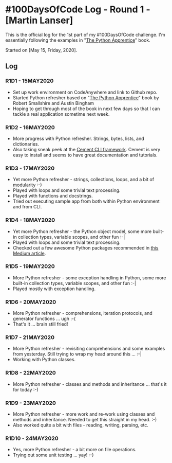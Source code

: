 # #100DaysOfCode Log - Round 1 - [Martin Lanser]

This is the official log for the 1st part of my #100DaysOfCode challenge. I'm essentially following the examples in "[The Python Apprentice](http://leanpub.com/python-apprentice)" book.

Started on [May 15, Friday, 2020].

## Log

### R1D1 - 15MAY2020
* Set up work environment on CodeAnywhere and link to Github repo.
* Started Python refresher based on "[The Python Apprentice](http://leanpub.com/python-apprentice)" book by Robert Smallshire and Austin Bingham
* Hoping to get through most of the book in next few days so that I can tackle a real application sometime next week.

### R1D2 - 16MAY2020
* More progress with Python refresher. Strings, bytes, lists, and dictionaries.
* Also taking sneak peek at the [Cement CLI framework](https://builtoncement.com/). Cement is very easy to install and seems to have great documentation and tutorials.

### R1D3 - 17MAY2020
* Yet more Python refresher - strings, collections, loops, and a bit of modularity :-)
* Played with loops and some trivial text processing.
* Played with functions and docstrings.
* Tried out executing sample app from both within Python environment and from CLI.

### R1D4 - 18MAY2020
* Yet more Python refresher - the Python object model, some more built-in collection types, variable scopes, and other fun :-|
* Played with loops and some trivial text processing.
* Checked out a few awesome Python packages recommended in [this Medium article](https://medium.com/tech-explained/top-15-python-packages-you-must-try-c6a877ed3cd0). 

### R1D5 - 19MAY2020
* More Python refresher - some exception handling in Python, some more built-in collection types, variable scopes, and other fun :-|
* Played mostly with exception handling.

### R1D6 - 20MAY2020
* More Python refresher - comprehensions, iteration protocols, and generator functions ... ugh :-(
* That's it ... brain still fried!

### R1D7 - 21MAY2020
* More Python refresher - revisiting comprehensions and some examples from yesterday. Still trying to wrap my head around this ... :-|
* Working with Python classes.

### R1D8 - 22MAY2020
* More Python refresher - classes and methods and inheritance ... that's it for today :-)

### R1D9 - 23MAY2020
* More Python refresher - more work and re-work using classes and methods and inheritance. Needed to get this straight in my head. :-)
* Also worked quite a bit with files - reading, writing, parsing, etc.

### R1D10 - 24MAY2020
* Yes, more Python refresher - a bit more on file operations.
* Trying out some unit testing ... yay! :-)
